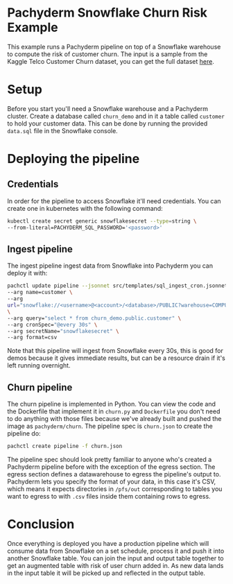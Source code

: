 # Pachyderm Snowflake Churn Risk Example

This example runs a Pachyderm pipeline on top of a Snowflake warehouse to
compute the risk of customer churn. The input is a sample from the Kaggle
Telco Customer Churn dataset, you can get the full dataset
[here](https://www.kaggle.com/datasets/blastchar/telco-customer-churn).

# Setup

Before you start you'll need a Snowflake warehouse and a Pachyderm
cluster. Create a database called `churn_demo` and in it a table called
`customer` to hold your customer data. This can be done by running the
provided `data.sql` file in the Snowflake console.

# Deploying the pipeline

## Credentials

In order for the pipeline to access Snowflake it'll need credentials. You
can create one in kubernetes with the following command:

```sh
kubectl create secret generic snowflakesecret --type=string \
--from-literal=PACHYDERM_SQL_PASSWORD='<password>'
```

## Ingest pipeline

The ingest pipeline ingest data from Snowflake into Pachyderm you can
deploy it with:

```sh
pachctl update pipeline --jsonnet src/templates/sql_ingest_cron.jsonnet  \
--arg name=customer \
--arg
url="snowflake://<username>@<account>/<database>/PUBLIC?warehouse=COMPUTE_WH"
\
--arg query="select * from churn_demo.public.customer" \
--arg cronSpec="@every 30s" \
--arg secretName="snowflakesecret" \
--arg format=csv
```

Note that this pipeline will ingest from Snowflake every 30s, this is good
for demos because it gives immediate results, but can be a resource drain
if it's left running overnight.

## Churn pipeline

The churn pipeline is implemented in Python. You can view the code and the
Dockerfile that implement it in `churn.py` and `Dockerfile` you don't need
to do anything with those files because we've already built and pushed the
image as `pachyderm/churn`. The pipeline spec is `churn.json` to create
the pipeline do:

```sh
pachctl create pipeline -f churn.json
```

The pipeline spec should look pretty familiar to anyone who's created
a Pachyderm pipeline before with the exception of the egress section. The
egress section defines a datawarehouse to egress the pipeline's output to.
Pachyderm lets you specify the format of your data, in this case it's CSV,
which means it expects directories in `/pfs/out` corresponding to tables you
want to egress to with `.csv` files inside them containing rows to egress.

# Conclusion

Once everything is deployed you have a production pipeline which will consume
data from Snowflake on a set schedule, process it and push it into another
Snowflake table. You can join the input and output table together to get an
augmented table with risk of user churn added in. As new data lands in the
input table it will be picked up and reflected in the output table.

